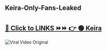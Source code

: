 
 ## Keira-Only-Fans-Leaked

# <h2><a href="https://clipsfans.com/Keira&ref=git">🔗 Click to LINKS ⏩⏩ 👉 🟢 Keira </a></h2>

<a href="https://clipsfans.com/Keira&ref=git" rel="nofollow" data-target="animated-image.originalLink"><img src="https://i.ibb.co.com/xMMVF88/686577567.gif" alt="Viral Video Original" style="max-width: 100%; display: inline-block;" data-target="animated-image.originalImage"></a>
